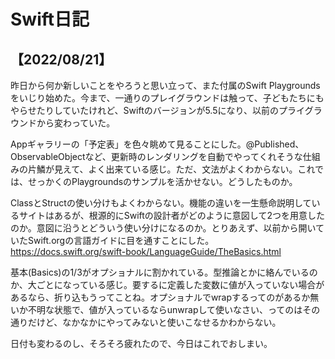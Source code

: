# Swift日記
## 【2022/08/21】
昨日から何か新しいことをやろうと思い立って、また付属のSwift Playgroundsをいじり始めた。今まで、一通りのプレイグラウンドは触って、子どもたちにもやらせたりしていたけれど、Swiftのバージョンが5.5になり、以前のプライグラウンドから変わっていた。

Appギャラリーの「予定表」を色々眺めて見ることにした。@Published、ObservableObjectなど、更新時のレンダリングを自動でやってくれそうな仕組みの片鱗が見えて、よく出来ている感じ。ただ、文法がよくわからない。これでは、せっかくのPlaygroundsのサンプルを活かせない。どうしたものか。

ClassとStructの使い分けもよくわからない。機能の違いを一生懸命説明しているサイトはあるが、根源的にSwiftの設計者がどのように意図して2つを用意したのか。意図に沿うとどういう使い分けになるのか。とりあえず、以前から開いていたSwift.orgの言語ガイドに目を通すことにした。
https://docs.swift.org/swift-book/LanguageGuide/TheBasics.html

基本(Basics)の1/3がオプショナルに割かれている。型推論とかに絡んでいるのか、大ごとになっている感じ。要するに定義した変数に値が入っていない場合があるなら、折り込もうってことね。オプショナルでwrapするってのがあるか無いか不明な状態で、値が入っているならunwrapして使いなさい、ってのはその通りだけど、なかなかにやってみないと使いこなせるかわからない。

日付も変わるのし、そろそろ疲れたので、今日はこれでおしまい。

